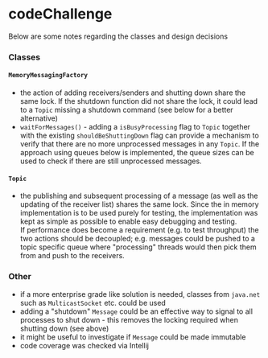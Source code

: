 # codeChallenge

Below are some notes regarding the classes and design decisions
### Classes
####  `MemoryMessagingFactory`
* the action of adding receivers/senders and shutting down share the same lock. If the shutdown function did not share the lock, it could lead to a `Topic` missing a shutdown command (see below for a better alternative)
* `waitForMessages()` - adding a `isBusyProcessing` flag to `Topic` together with the existing `shouldBeShuttingDown` flag can provide 
a mechanism to verify that there are no more unprocessed messages in any `Topic`. If the approach using queues below is implemented, the 
queue sizes can be used to check if there are still unprocessed messages.
####  `Topic`
* the publishing and subsequent processing of a message (as well as the updating of the receiver list) 
shares the same lock. Since the in memory implementation is to be used purely for testing, 
the implementation was kept as simple as possible to enable easy debugging and testing.
<br>If performance does become a requirement (e.g. to test throughput) the two actions
should be decoupled; e.g. messages could be pushed to a topic specific queue where "processing" threads would then pick them from 
and push to the receivers.
### Other
* if a more enterprise grade like solution is needed, classes from `java.net` such as `MulticastSocket` etc. could be used
* adding a "shutdown" `Message` could be an effective way to signal to all processes to shut down - this removes the locking required when shutting down (see above)
* it might be useful to investigate if `Message` could be made immutable
* code coverage was checked via Intellij
